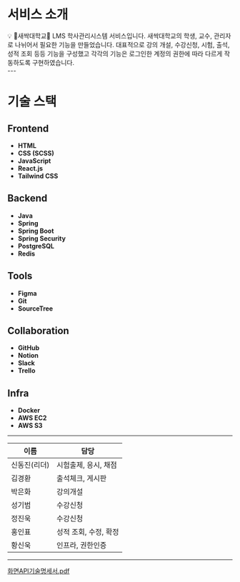 # 서비스 소개

<aside>
💡 🌱새싹대학교🌱 LMS 학사관리시스템 서비스입니다. 
새싹대학교의 학생, 교수, 관리자로 나뉘어서 필요한 기능을 만들었습니다.
대표적으로 강의 개설, 수강신청, 시험, 출석, 성적 조회 등등 기능을 구성했고
각각의 기능은 로그인한 계정의 권한에 따라 다르게 작동하도록 구현하였습니다.

</aside>
---

# 기술 스택
## Frontend
- **HTML**
- **CSS (SCSS)**
- **JavaScript**
- **React.js**
- **Tailwind CSS**

## Backend
- **Java**
- **Spring**
- **Spring Boot**
- **Spring Security**
- **PostgreSQL**
- **Redis**

## Tools
- **Figma**
- **Git**
- **SourceTree**

## Collaboration
- **GitHub**
- **Notion**
- **Slack**
- **Trello**

## Infra
- **Docker**
- **AWS EC2**
- **AWS S3**

---

| 이름 | 담당 |
| --- | --- |
| 신동진(리더) | 시험출제, 응시, 채점 |
| 김경환 | 출석체크, 게시판 |
| 박은화 | 강의개설 |
| 성기범 | 수강신청 |
| 정진욱 | 수강신청 |
| 홍인표 | 성적 조회, 수정, 확정 |
| 황신욱 | 인프라, 권한인증 |


---

[화면API기술명세서.pdf](https://www.notion.so/API-PDF-14e6137c2d3f809ba5b6ddefc98f24a7)
